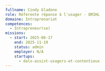```yaml
---
fullname: Cindy Gladone
role: Référente réponse à l'usager - DRIHL
domaine: Intraprenariat
competences:
  - Intrapreneur(se)
missions:
  - start: 2025-06-17
    end: 2025-11-19
    status: admin
    employer: N/A
    startups:
      - dalo-assist-usagers-et-contentieux
---
```

